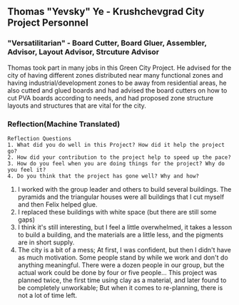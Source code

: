 ## Thomas "Yevsky" Ye - Krushchevgrad City Project Personnel

### "Versatilitarian" - Board Cutter, Board Gluer, Assembler, Advisor, Layout Advisor, Strcuture Advisor

Thomas took part in many jobs in this Green City Project. He advised for the city of having different zones distributed near many functional zones and having industrial/development zones to be away from residential areas, he also cutted and glued boards and had advised the board cutters on how to cut PVA boards according to needs, and had proposed zone structure layouts and structures that are vital for the city.

### Reflection(Machine Translated)
```
Reflection Questions
1. What did you do well in this Project? How did it help the project go?
2. How did your contribution to the project help to speed up the pace?
3. How do you feel when you are doing things for the project? Why do you feel it?
4. Do you think that the project has gone well? Why and how?
```

1. I worked with the group leader and others to build several buildings. The pyramids and the triangular houses were all buildings that I cut myself and then Felix helped glue.
2. I replaced these buildings with white space (but there are still some gaps)
3. I think it's still interesting, but I feel a little overwhelmed, it takes a lesson to build a building, and the materials are a little less, and the pigments are in short supply.
4. The city is a bit of a mess; At first, I was confident, but then I didn't have as much motivation. Some people stand by while we work and don't do anything meaningful. There were a dozen people in our group, but the actual work could be done by four or five people... This project was planned twice, the first time using clay as a material, and later found to be completely unworkable; But when it comes to re-planning, there is not a lot of time left.